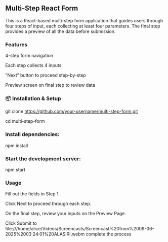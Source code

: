 ## Multi-Step React Form
This is a React-based multi-step form application that guides users through four steps of input, each collecting at least four parameters. The final step provides a preview of all the data before submission.

### Features
4-step form navigation

Each step collects 4 inputs

“Next” button to proceed step-by-step

Preview screen on final step to review data

### 📦 Installation & Setup

git clone https://github.com/your-username/multi-step-form.git

cd multi-step-form

### Install dependencies:

npm install

### Start the development server:

npm start

### Usage
Fill out the fields in Step 1.

Click Next to proceed through each step.

On the final step, review your inputs on the Preview Page.

Click Submit to file:///home/alice/Videos/Screencasts/Screencast%20from%2009-06-2025%2003:24:01%20ALASIRI.webm
complete the process


